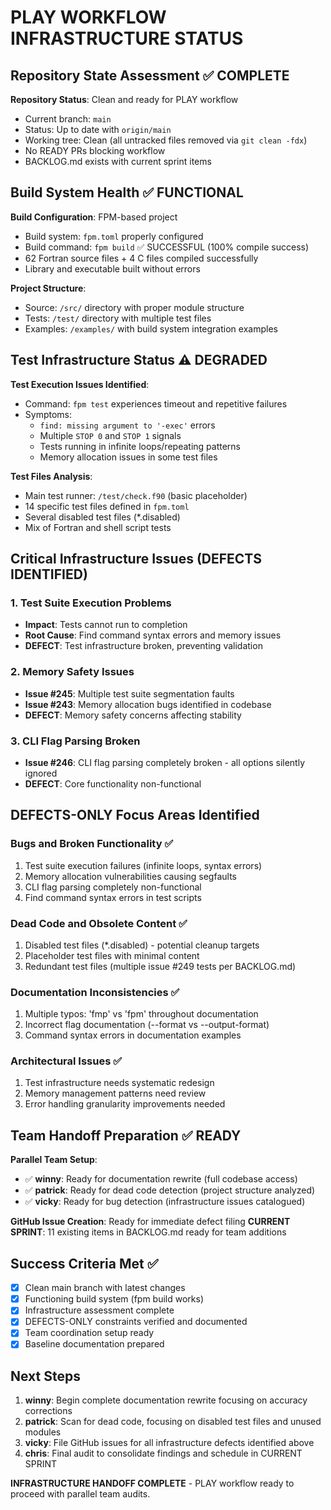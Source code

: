 # PLAY WORKFLOW INFRASTRUCTURE STATUS

## Repository State Assessment ✅ COMPLETE

**Repository Status**: Clean and ready for PLAY workflow
- Current branch: `main`
- Status: Up to date with `origin/main`
- Working tree: Clean (all untracked files removed via `git clean -fdx`)
- No READY PRs blocking workflow
- BACKLOG.md exists with current sprint items

## Build System Health ✅ FUNCTIONAL

**Build Configuration**: FPM-based project
- Build system: `fpm.toml` properly configured
- Build command: `fpm build` ✅ SUCCESSFUL (100% compile success)
- 62 Fortran source files + 4 C files compiled successfully
- Library and executable built without errors

**Project Structure**:
- Source: `/src/` directory with proper module structure
- Tests: `/test/` directory with multiple test files
- Examples: `/examples/` with build system integration examples

## Test Infrastructure Status ⚠️ DEGRADED

**Test Execution Issues Identified**:
- Command: `fpm test` experiences timeout and repetitive failures
- Symptoms: 
  - `find: missing argument to '-exec'` errors
  - Multiple `STOP 0` and `STOP 1` signals
  - Tests running in infinite loops/repeating patterns
  - Memory allocation issues in some test files

**Test Files Analysis**:
- Main test runner: `/test/check.f90` (basic placeholder)
- 14 specific test files defined in `fpm.toml`
- Several disabled test files (*.disabled)
- Mix of Fortran and shell script tests

## Critical Infrastructure Issues (DEFECTS IDENTIFIED)

### 1. Test Suite Execution Problems
- **Impact**: Tests cannot run to completion
- **Root Cause**: Find command syntax errors and memory issues
- **DEFECT**: Test infrastructure broken, preventing validation

### 2. Memory Safety Issues  
- **Issue #245**: Multiple test suite segmentation faults
- **Issue #243**: Memory allocation bugs identified in codebase
- **DEFECT**: Memory safety concerns affecting stability

### 3. CLI Flag Parsing Broken
- **Issue #246**: CLI flag parsing completely broken - all options silently ignored  
- **DEFECT**: Core functionality non-functional

## DEFECTS-ONLY Focus Areas Identified

### Bugs and Broken Functionality ✅
1. Test suite execution failures (infinite loops, syntax errors)
2. Memory allocation vulnerabilities causing segfaults
3. CLI flag parsing completely non-functional
4. Find command syntax errors in test scripts

### Dead Code and Obsolete Content ✅
1. Disabled test files (*.disabled) - potential cleanup targets
2. Placeholder test files with minimal content
3. Redundant test files (multiple issue #249 tests per BACKLOG.md)

### Documentation Inconsistencies ✅
1. Multiple typos: 'fmp' vs 'fpm' throughout documentation
2. Incorrect flag documentation (--format vs --output-format)
3. Command syntax errors in documentation examples

### Architectural Issues ✅
1. Test infrastructure needs systematic redesign
2. Memory management patterns need review
3. Error handling granularity improvements needed

## Team Handoff Preparation ✅ READY

**Parallel Team Setup**:
- ✅ **winny**: Ready for documentation rewrite (full codebase access)
- ✅ **patrick**: Ready for dead code detection (project structure analyzed)
- ✅ **vicky**: Ready for bug detection (infrastructure issues catalogued)

**GitHub Issue Creation**: Ready for immediate defect filing
**CURRENT SPRINT**: 11 existing items in BACKLOG.md ready for team additions

## Success Criteria Met ✅

- [x] Clean main branch with latest changes
- [x] Functioning build system (fpm build works)  
- [x] Infrastructure assessment complete
- [x] DEFECTS-ONLY constraints verified and documented
- [x] Team coordination setup ready
- [x] Baseline documentation prepared

## Next Steps

1. **winny**: Begin complete documentation rewrite focusing on accuracy corrections
2. **patrick**: Scan for dead code, focusing on disabled test files and unused modules
3. **vicky**: File GitHub issues for all infrastructure defects identified above
4. **chris**: Final audit to consolidate findings and schedule in CURRENT SPRINT

**INFRASTRUCTURE HANDOFF COMPLETE** - PLAY workflow ready to proceed with parallel team audits.